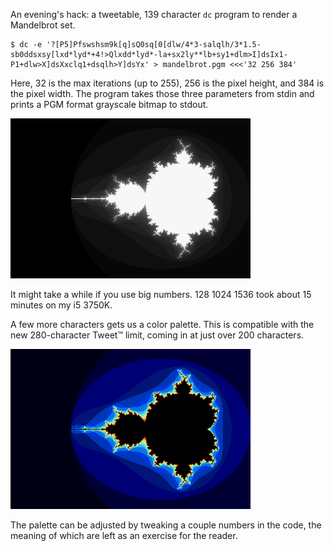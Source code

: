 An evening's hack: a tweetable, 139 character `dc` program to render a
Mandelbrot set.

```
$ dc -e '?[P5]Pfswshsm9k[q]sQ0sq[0[dlw/4*3-salqlh/3*1.5-sb0ddsxsy[lxd*lyd*+4!>Qlxdd*lyd*-la+sx2ly**lb+sy1+dlm>I]dsIx1-P1+dlw>X]dsXxclq1+dsqlh>Y]dsYx' > mandelbrot.pgm <<<'32 256 384'
```

Here, 32 is the max iterations (up to 255), 256 is the pixel height, and 384 is
the pixel width. The program takes those three parameters from stdin and prints
a PGM format grayscale bitmap to stdout.

![It'll look like this.](mandelbrot.png)

It might take a while if you use big numbers. 128 1024 1536 took about 15
minutes on my i5 3750K.

A few more characters gets us a color palette. This is compatible with the new
280-character Tweet™ limit, coming in at just over 200 characters.

![Rainbow colors](color.png)

The palette can be adjusted by tweaking a couple numbers in the code, the
meaning of which are left as an exercise for the reader.
